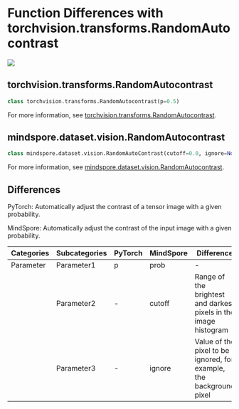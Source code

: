 # Function Differences with torchvision.transforms.RandomAutocontrast

<a href="https://gitee.com/mindspore/docs/blob/master/docs/mindspore/source_en/note/api_mapping/pytorch_diff/RandomAutocontrast.md" target="_blank"><img src="https://mindspore-website.obs.cn-north-4.myhuaweicloud.com/website-images/master/resource/_static/logo_source_en.png"></a>

## torchvision.transforms.RandomAutocontrast

```python
class torchvision.transforms.RandomAutocontrast(p=0.5)
```

For more information, see [torchvision.transforms.RandomAutocontrast](https://pytorch.org/vision/0.14/generated/torchvision.transforms.RandomAutocontrast.html).

## mindspore.dataset.vision.RandomAutocontrast

```python
class mindspore.dataset.vision.RandomAutoContrast(cutoff=0.0, ignore=None, prob=0.5)
```

For more information, see [mindspore.dataset.vision.RandomAutocontrast](https://mindspore.cn/docs/en/master/api_python/dataset_vision/mindspore.dataset.vision.RandomAutoContrast.html).

## Differences

PyTorch: Automatically adjust the contrast of a tensor image with a given probability.

MindSpore: Automatically adjust the contrast of the input image with a given probability.

| Categories | Subcategories |PyTorch | MindSpore | Difference |
| --- | ---   | ---   | ---        |---  |
|Parameter | Parameter1 | p    | prob    | - |
|     | Parameter2 | -     | cutoff    | Range of the brightest and darkest pixels in the image histogram |
|     | Parameter3 | -     | ignore     | Value of the pixel to be ignored, for example, the background pixel |
